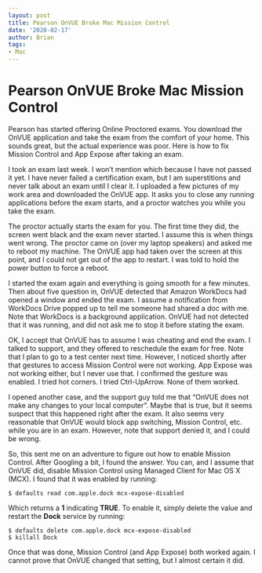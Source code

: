 ```yaml
---
layout: post
title: Pearson OnVUE Broke Mac Mission Control
date: '2020-02-17'
author: Brian
tags: 
- Mac
---
```



# Pearson OnVUE Broke Mac Mission Control

Pearson has started offering Online Proctored exams. You download the OnVUE application and take the exam from the comfort of your home. This sounds great, but the actual experience was poor. Here is how to fix Mission Control and App Expose after taking an exam.

I took an exam last week. I won’t mention which because I have not passed it yet. I have never failed a certification exam, but I am superstitions and never talk about an exam until I clear it. I uploaded a few pictures of my work area and downloaded the OnVUE app. It asks you to close any running applications before the exam starts, and a proctor watches you while you take the exam.

The proctor actually starts the exam for you. The first time they did, the screen went black and the exam never started. I assume this is when things went wrong. The proctor came on (over my laptop speakers) and asked me to reboot my machine. The OnVUE app had taken over the screen at this point, and I could not get out of the app to restart. I was told to hold the power button to force a reboot.

I started the exam again and everything is going smooth for a few minutes. Then about five question in, OnVUE detected that Amazon WorkDocs had opened a window and ended the exam. I assume a notification from WorkDocs Drive popped up to tell me someone had shared a doc with me. Note that WorkDocs is a background application. OnVUE had not detected that it was running, and did not ask me to stop it before stating the exam.

OK, I accept that OnVUE has to assume I was cheating and end the exam. I talked to support, and they offered to reschedule the exam for free. Note that I plan to go to a test center next time. However, I noticed shortly after that gestures to access Mission Control were not working. App Expose was not working either, but I never use that. I confirmed the gesture was enabled. I tried hot corners. I tried Ctrl-UpArrow. None of them worked.

I opened another case, and the support guy told me that “OnVUE does not make any changes to your local computer”. Maybe that is true, but it seems suspect that this happened right after the exam. It also seems very reasonable that OnVUE would block app switching, Mission Control, etc. while you are in an exam. However, note that support denied it, and I could be wrong.

So, this sent me on an adventure to figure out how to enable Mission Control. After Googling a bit, I found the answer. You can, and I assume that OnVUE did, disable Mission Control using Managed Client for Mac OS X (MCX). I found that it was enabled by running:

```
$ defaults read com.apple.dock mcx-expose-disabled
```

Which returns a **1** indicating **TRUE**. To enable it, simply delete the 
value and restart the **Dock** service by running:

```
$ defaults delete com.apple.dock mcx-expose-disabled
$ killall Dock
```

Once that was done, Mission Control (and App Expose) both worked again. I cannot prove that OnVUE changed that setting, but I almost certain it did.